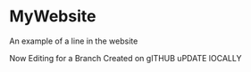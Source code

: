 # MyWebsite

An example of a line in the website

Now Editing for a Branch Created on gITHUB
uPDATE lOCALLY